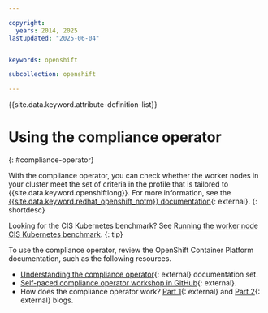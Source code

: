 ```yaml
---

copyright:
  years: 2014, 2025
lastupdated: "2025-06-04"


keywords: openshift

subcollection: openshift

---
```



{{site.data.keyword.attribute-definition-list}}





# Using the compliance operator
{: #compliance-operator}

With the compliance operator, you can check whether the worker nodes in your cluster meet the set of criteria in the profile that is tailored to {{site.data.keyword.openshiftlong}}. For more information, see the [{{site.data.keyword.redhat_openshift_notm}} documentation](https://docs.openshift.com/container-platform/4.17/security/compliance_operator/co-concepts/compliance-operator-understanding.html){: external}.
{: shortdesc}


Looking for the CIS Kubernetes benchmark? See [Running the worker node CIS Kubernetes benchmark](/docs/openshift?topic=openshift-cis-benchmark#cis-worker-test).
{: tip}



To use the compliance operator, review the OpenShift Container Platform documentation, such as the following resources.
- [Understanding the compliance operator](https://docs.openshift.com/container-platform/4.17/security/compliance_operator/co-concepts/compliance-operator-understanding.html){: external} documentation set.
- [Self-paced compliance operator workshop in GitHub](https://github.com/openshift/compliance-operator/tree/master/doc/tutorials){: external}.
- How does the compliance operator work? [Part 1](https://www.redhat.com/en/blog/how-does-compliance-operator-work-for-openshift-part-1){: external} and [Part 2](https://www.redhat.com/en/blog/how-does-compliance-operator-work-for-openshift-part-2){: external} blogs.
